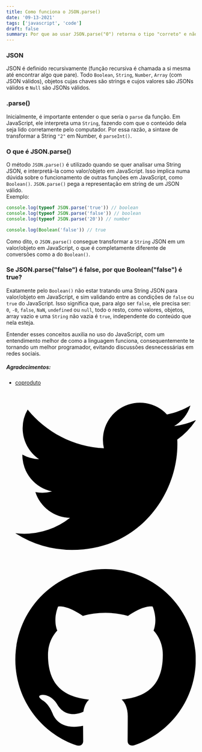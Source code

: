 ```yaml
---
title: Como funciona o JSON.parse()
date: '09-13-2021'
tags: ['javascript', 'code']
draft: false
summary: Por que ao usar JSON.parse("0") retorna o tipo "correto" e não uma String?
---
```


### JSON

JSON é definido recursivamente (função recursiva é chamada a si mesma até encontrar algo que pare). Todo `Boolean`, `String`, `Number`, `Array` (com JSON válidos), objetos cujas chaves são strings e cujos valores são JSONs válidos e `Null` são JSONs válidos.

### .parse()

Inicialmente, é importante entender o que seria o `parse` da função. Em JavaScript, ele interpreta uma `String`, fazendo com que o conteúdo dela seja lido corretamente pelo computador.
Por essa razão, a sintaxe de transformar a String `"2"` em Number, é `parseInt()`.

### O que é JSON.parse()

O método `JSON.parse()` é utilizado quando se quer analisar uma String JSON, e interpretá-la como valor/objeto em JavaScript. Isso implica numa dúvida sobre o funcionamento de outras funções em JavaScript, como `Boolean()`. `JSON.parse()` pega a representação em string de um JSON válido.<br/>
Exemplo:

```javascript
console.log(typeof JSON.parse('true')) // boolean
console.log(typeof JSON.parse('false')) // boolean
console.log(typeof JSON.parse('20')) // number

console.log(Boolean('false')) // true
```

Como dito, o `JSON.parse()` consegue transformar a `String` JSON em um valor/objeto em JavaScript, o que é completamente diferente de conversões como a do `Boolean()`.

### Se JSON.parse("false") é false, por que Boolean("false") é true?

Exatamente pelo `Boolean()` não estar tratando uma String JSON para valor/objeto em JavaScript, e sim validando entre as condições de `false` ou `true` do JavaScript. Isso significa que, para algo ser `false`, ele precisa ser: `0`, `-0`, `false`, `NaN`, `undefined` ou `null`, todo o resto, como valores, objetos, array vazio e uma `String` não vazia é `true`, independente do conteúdo que nela esteja.

Entender esses conceitos auxilia no uso do JavaScript, com um entendimento melhor de como a linguagem funciona, consequentemente te tornando um melhor programador, evitando discussões desnecessárias em redes sociais.

##### Agradecimentos:

- <span class="block">[coproduto](https://twitter.com/coproduto)</span> <div class="inline">[<svg xmlns="http://www.w3.org/2000/svg" viewBox="0 0 24 24" class="fill-current text-gray-700 dark:text-gray-200 hover:text-blue-500 dark:hover:text-blue-400 h-6 w-6 inline"><path d="M23.953 4.57a10 10 0 01-2.825.775 4.958 4.958 0 002.163-2.723c-.951.555-2.005.959-3.127 1.184a4.92 4.92 0 00-8.384 4.482C7.69 8.095 4.067 6.13 1.64 3.162a4.822 4.822 0 00-.666 2.475c0 1.71.87 3.213 2.188 4.096a4.904 4.904 0 01-2.228-.616v.06a4.923 4.923 0 003.946 4.827 4.996 4.996 0 01-2.212.085 4.936 4.936 0 004.604 3.417 9.867 9.867 0 01-6.102 2.105c-.39 0-.779-.023-1.17-.067a13.995 13.995 0 007.557 2.209c9.053 0 13.998-7.496 13.998-13.985 0-.21 0-.42-.015-.63A9.935 9.935 0 0024 4.59z"></path></svg>](https://twitter.com/coproduto)</div><div class="inline">[<svg viewBox="0 0 24 24" xmlns="http://www.w3.org/2000/svg" class="fill-current text-gray-700 dark:text-gray-200 hover:text-blue-500 dark:hover:text-blue-400 h-6 w-6 p-2 inline"><path d="M12 .297c-6.63 0-12 5.373-12 12 0 5.303 3.438 9.8 8.205 11.385.6.113.82-.258.82-.577 0-.285-.01-1.04-.015-2.04-3.338.724-4.042-1.61-4.042-1.61C4.422 18.07 3.633 17.7 3.633 17.7c-1.087-.744.084-.729.084-.729 1.205.084 1.838 1.236 1.838 1.236 1.07 1.835 2.809 1.305 3.495.998.108-.776.417-1.305.76-1.605-2.665-.3-5.466-1.332-5.466-5.93 0-1.31.465-2.38 1.235-3.22-.135-.303-.54-1.523.105-3.176 0 0 1.005-.322 3.3 1.23.96-.267 1.98-.399 3-.405 1.02.006 2.04.138 3 .405 2.28-1.552 3.285-1.23 3.285-1.23.645 1.653.24 2.873.12 3.176.765.84 1.23 1.91 1.23 3.22 0 4.61-2.805 5.625-5.475 5.92.42.36.81 1.096.81 2.22 0 1.606-.015 2.896-.015 3.286 0 .315.21.69.825.57C20.565 22.092 24 17.592 24 12.297c0-6.627-5.373-12-12-12"></path></svg>](https://github.com/coproduto)</div>
